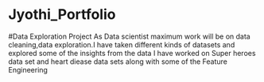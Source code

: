 # Jyothi_Portfolio


#Data Exploration Project
As Data scientist maximum work will be on data cleaning,data exploration.I have taken different kinds of datasets and explored some of the insights from the data
I have worked on Super heroes data set and heart diease data sets along with some of the Feature Engineering
